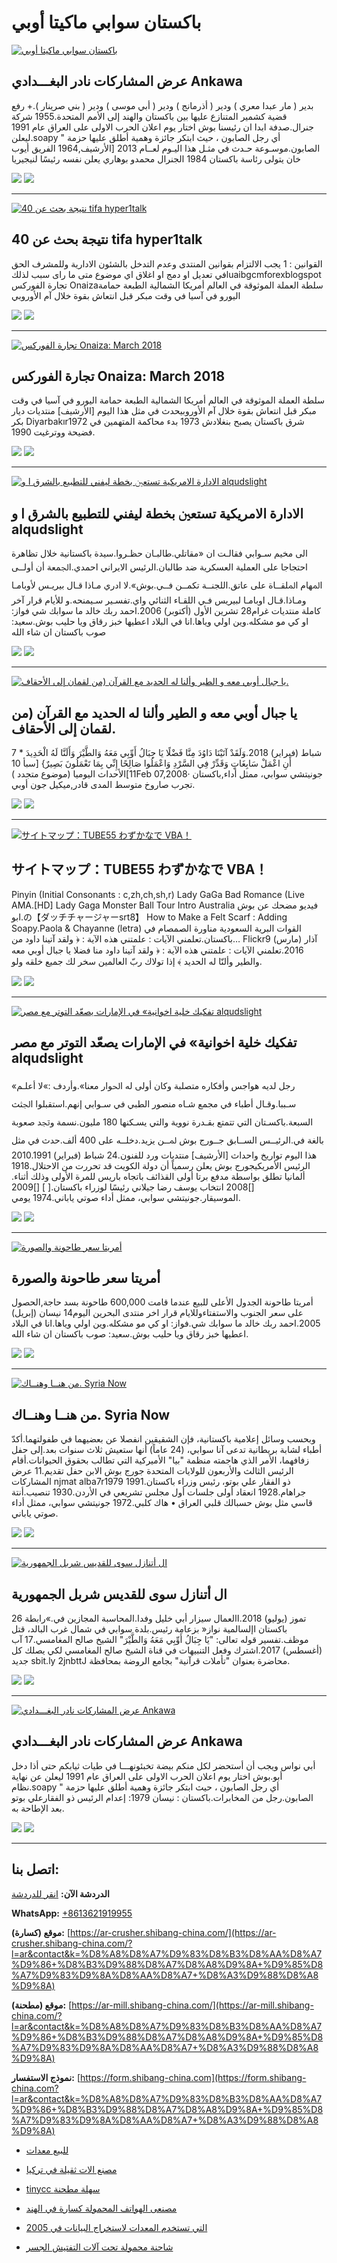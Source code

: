 # باكستان سوابي ماكيتا أوبي

<a href="https://swt.shibang-china.com/?l=ar&img&k=%D8%A8%D8%A7%D9%83%D8%B3%D8%AA%D8%A7%D9%86+%D8%B3%D9%88%D8%A7%D8%A8%D9%8A+%D9%85%D8%A7%D9%83%D9%8A%D8%AA%D8%A7+%D8%A3%D9%88%D8%A8%D9%8A" target="_blank">![باكستان سوابي ماكيتا أوبي](http://static.shibang-china.com/all-800x300/1348.jpg)</a>

## عرض المشاركات نادر البغـــدادي Ankawa
بدير ( مار عبدا معري ) ودير ( أذرمانج ) ودير ( أبي موسى ) ودير ( بني صرينار ).+ رفع قضية كشمير المتنازع عليها بين باكستان والهند إلى الأمم المتحدة.1955 شركة جنرال.صدفة ابدا ان رئيسنا بوش اختار يوم اعلان الحرب الاولى على العراق عام 1991 ليعلن.soapy &quot; أي رجل الصابون ، حيث ابتكر جائزة وهمية أطلق عليها حزمة الصابون.موسـوعة حـدث في مثـل هذا اليـوم لعــام 2013 [الأرشيف,1964 الفريق أيوب خان يتولى رئاسة باكستان 1984 الجنرال محمدو بوهاري يعلن نفسه رئيسًا لنيجيريا


<a href="https://whatsapp.shibangsoft.com/WhatsApp.php" target="_blank" title="WhatsApp">![](http://static.shibang-china.com/icon/whatsapp.png)</a> <a href="https://swt.shibang-china.com/?l=ar&icon&k=%D8%A8%D8%A7%D9%83%D8%B3%D8%AA%D8%A7%D9%86+%D8%B3%D9%88%D8%A7%D8%A8%D9%8A+%D9%85%D8%A7%D9%83%D9%8A%D8%AA%D8%A7+%D8%A3%D9%88%D8%A8%D9%8A" target="_blank">![](http://static.shibang-china.com/icon/chat-ar.png)</a>

---

<a href="https://swt.shibang-china.com/?l=ar&img&k=%D8%A8%D8%A7%D9%83%D8%B3%D8%AA%D8%A7%D9%86+%D8%B3%D9%88%D8%A7%D8%A8%D9%8A+%D9%85%D8%A7%D9%83%D9%8A%D8%AA%D8%A7+%D8%A3%D9%88%D8%A8%D9%8A" target="_blank">![40 نتيجة بحث عن tifa hyper1talk](http://static.shibang-china.com/all-800x300/568.jpg)</a>

## 40 نتيجة بحث عن tifa hyper1talk
القوانين : 1 يجب الالتزام بقوانين المنتدى وعدم التدخل بالشئون الادارية وللمشرف الحق في تعديل او دمج او اغلاق اي موضوع متى ما راى سبب لذلكluaibgcmforexblogspot تجارة الفوركس Onaizaسلطة العملة الموثوقة في العالم أمريكا الشمالية الطبعة حمامة اليورو في آسيا في وقت مبكر قبل انتعاش بقوة خلال آم الأوروبي


<a href="https://whatsapp.shibangsoft.com/WhatsApp.php" target="_blank" title="WhatsApp">![](http://static.shibang-china.com/icon/whatsapp.png)</a> <a href="https://swt.shibang-china.com/?l=ar&icon&k=%D8%A8%D8%A7%D9%83%D8%B3%D8%AA%D8%A7%D9%86+%D8%B3%D9%88%D8%A7%D8%A8%D9%8A+%D9%85%D8%A7%D9%83%D9%8A%D8%AA%D8%A7+%D8%A3%D9%88%D8%A8%D9%8A" target="_blank">![](http://static.shibang-china.com/icon/chat-ar.png)</a>

---

<a href="https://swt.shibang-china.com/?l=ar&img&k=%D8%A8%D8%A7%D9%83%D8%B3%D8%AA%D8%A7%D9%86+%D8%B3%D9%88%D8%A7%D8%A8%D9%8A+%D9%85%D8%A7%D9%83%D9%8A%D8%AA%D8%A7+%D8%A3%D9%88%D8%A8%D9%8A" target="_blank">![تجارة الفوركس Onaiza: March 2018](http://static.shibang-china.com/all-800x300/1253.jpg)</a>

## تجارة الفوركس Onaiza: March 2018
سلطة العملة الموثوقة في العالم أمريكا الشمالية الطبعة حمامة اليورو في آسيا في وقت مبكر قبل انتعاش بقوة خلال آم الأوروبيحدث في مثل هذا اليوم [الأرشيف] منتديات ديار بكر Diyarbakır1972 شرق باكستان يصبح بنغلادش 1973 بدء محاكمة المتهمين في فضيحة ووترغيت 1990.


<a href="https://whatsapp.shibangsoft.com/WhatsApp.php" target="_blank" title="WhatsApp">![](http://static.shibang-china.com/icon/whatsapp.png)</a> <a href="https://swt.shibang-china.com/?l=ar&icon&k=%D8%A8%D8%A7%D9%83%D8%B3%D8%AA%D8%A7%D9%86+%D8%B3%D9%88%D8%A7%D8%A8%D9%8A+%D9%85%D8%A7%D9%83%D9%8A%D8%AA%D8%A7+%D8%A3%D9%88%D8%A8%D9%8A" target="_blank">![](http://static.shibang-china.com/icon/chat-ar.png)</a>

---

<a href="https://swt.shibang-china.com/?l=ar&img&k=%D8%A8%D8%A7%D9%83%D8%B3%D8%AA%D8%A7%D9%86+%D8%B3%D9%88%D8%A7%D8%A8%D9%8A+%D9%85%D8%A7%D9%83%D9%8A%D8%AA%D8%A7+%D8%A3%D9%88%D8%A8%D9%8A" target="_blank">![اﻻدارة اﻻﻣﺮﻳﻜﻴﺔ ﺗﺴﺘﻌﲔ ﺑﺨﻄﺔ ﻟﻴﻔﻨﻲ ﻟﻠﺘﻄﺒﻴﻊ ﺑﺎﻟﺸﺮق ا و alqudslight](http://static.shibang-china.com/all-800x300/1223.jpg)</a>

## اﻻدارة اﻻﻣﺮﻳﻜﻴﺔ ﺗﺴﺘﻌﲔ ﺑﺨﻄﺔ ﻟﻴﻔﻨﻲ ﻟﻠﺘﻄﺒﻴﻊ ﺑﺎﻟﺸﺮق ا و alqudslight
اﻟﻰ ﻣﺨﻴﻢ ﺳـﻮاﺑﻲ ﻓﻘﺎﻟـﺖ ان «ﻣﻘﺎﺗﻠﻲ.ﻃﺎﻟﺒـﺎن ﺣﻈـﺮوا.ﺳﻴﺪة ﺑﺎﻛﺴﺘﺎﻧﻴﺔ ﺧﻼل ﺗﻈﺎﻫﺮة اﺣﺘﺠﺎﺟﺎ ﻋﻠﻰ اﻟﻌﻤﻠﻴﺔ اﻟﻌﺴﻜﺮﻳﺔ ﺿﺪ ﻃﺎﻟﺒﺎن.اﻟﺮﺋﻴﺲ اﻻﻳﺮاﻧﻲ اﺣﻤﺪي.اﳉﻤﻌﺔ أن أوﻟــﻰ اﳌﻬﺎم اﳌﻠﻘــﺎة ﻋﻠﻰ ﻋﺎﺗﻖ.اﻟﻠﺠﻨــﺔ ﺗﻜﻤــﻦ ﻓــﻲ.ﺑﻮش».ﻻ ادري ﻣـﺎذا ﻗـﺎل ﺑﻴﺮﻳـﺲ ﻷوﺑﺎﻣـﺎ وﻣـﺎذا.ﻗـﺎل اوﺑﺎﻣـﺎ ﻟﺒﻴﺮﻳﺲ ﻓـﻲ اﻟﻠﻘـﺎء اﻟﺜﻨﺎﺋﻲ واي.ﺗﻔﺴـﻴﺮ ﺳـﻴﻤﻨﺤﻪ.و للأيام قرار آخر كاملة منتديات غرام28 تشرين الأول (أكتوبر) 2006.احمد ربك خالد ما سوابك شي فواز: او كي مو مشكله.وين اولي وياها.انا في البلاد اعطيها خبز رقاق ويا حليب بوش.سعيد: صوب باكستان ان شاء الله


<a href="https://whatsapp.shibangsoft.com/WhatsApp.php" target="_blank" title="WhatsApp">![](http://static.shibang-china.com/icon/whatsapp.png)</a> <a href="https://swt.shibang-china.com/?l=ar&icon&k=%D8%A8%D8%A7%D9%83%D8%B3%D8%AA%D8%A7%D9%86+%D8%B3%D9%88%D8%A7%D8%A8%D9%8A+%D9%85%D8%A7%D9%83%D9%8A%D8%AA%D8%A7+%D8%A3%D9%88%D8%A8%D9%8A" target="_blank">![](http://static.shibang-china.com/icon/chat-ar.png)</a>

---

<a href="https://swt.shibang-china.com/?l=ar&img&k=%D8%A8%D8%A7%D9%83%D8%B3%D8%AA%D8%A7%D9%86+%D8%B3%D9%88%D8%A7%D8%A8%D9%8A+%D9%85%D8%A7%D9%83%D9%8A%D8%AA%D8%A7+%D8%A3%D9%88%D8%A8%D9%8A" target="_blank">![يا جبال أوبي معه و الطير وألنا له الحديد مع القرآن (من لقمان إلى الأحقاف.](http://static.shibang-china.com/all-800x300/830.jpg)</a>

## يا جبال أوبي معه و الطير وألنا له الحديد مع القرآن (من لقمان إلى الأحقاف.
7 شباط (فبراير) 2018.وَلَقَدْ آتَيْنَا دَاوُدَ مِنَّا فَضْلًا يَا جِبَالُ أَوِّبِي مَعَهُ وَالطَّيْرَ وَأَلَنَّا لَهُ الْحَدِيدَ * أَنِ اعْمَلْ سَابِغَاتٍ وَقَدِّرْ فِي السَّرْدِ وَاعْمَلُوا صَالِحًا إِنِّي بِمَا تَعْمَلُونَ بَصِيرٌ} [سبأ 10 11]الأحداث اليوميا (موضوع متجدد )Feb 07,2008&#0183;&#32;جونيتشي سوابي، ممثل أداء,باكستان تجرب صاروخ متوسط المدى قادر,ميكيل جون أوبي.


<a href="https://whatsapp.shibangsoft.com/WhatsApp.php" target="_blank" title="WhatsApp">![](http://static.shibang-china.com/icon/whatsapp.png)</a> <a href="https://swt.shibang-china.com/?l=ar&icon&k=%D8%A8%D8%A7%D9%83%D8%B3%D8%AA%D8%A7%D9%86+%D8%B3%D9%88%D8%A7%D8%A8%D9%8A+%D9%85%D8%A7%D9%83%D9%8A%D8%AA%D8%A7+%D8%A3%D9%88%D8%A8%D9%8A" target="_blank">![](http://static.shibang-china.com/icon/chat-ar.png)</a>

---

<a href="https://swt.shibang-china.com/?l=ar&img&k=%D8%A8%D8%A7%D9%83%D8%B3%D8%AA%D8%A7%D9%86+%D8%B3%D9%88%D8%A7%D8%A8%D9%8A+%D9%85%D8%A7%D9%83%D9%8A%D8%AA%D8%A7+%D8%A3%D9%88%D8%A8%D9%8A" target="_blank">![サイトマップ：TUBE55 わずかなで VBA！](http://static.shibang-china.com/all-800x300/825.jpg)</a>

## サイトマップ：TUBE55 わずかなで VBA！
Pinyin (Initial Consonants : c,zh,ch,sh,r) Lady GaGa Bad Romance (Live AMA.[HD] Lady Gaga Monster Ball Tour Intro Australia فيديو مضحك عن بوش ابو.の【ダッチチャージャーsrt8】 How to Make a Felt Scarf : Adding Soapy.Paola &amp; Chayanne (letra) القوات البرية السعودية مناورة الصمصام في باكستان.تعلمني الآيات : علمتني هذه الآية : ﴿ ولقد آتينا داود من… Flickr9 آذار (مارس) 2016.تعلمني الآيات : علمتني هذه الآية : ﴿ ولقد آتينا داود منا فضلا يا جبال أوبي معه والطير وألنّا له الحديد ﴾ إذا تولاك ربّ العالمين سخر لك جميع خلقه ولو.


<a href="https://whatsapp.shibangsoft.com/WhatsApp.php" target="_blank" title="WhatsApp">![](http://static.shibang-china.com/icon/whatsapp.png)</a> <a href="https://swt.shibang-china.com/?l=ar&icon&k=%D8%A8%D8%A7%D9%83%D8%B3%D8%AA%D8%A7%D9%86+%D8%B3%D9%88%D8%A7%D8%A8%D9%8A+%D9%85%D8%A7%D9%83%D9%8A%D8%AA%D8%A7+%D8%A3%D9%88%D8%A8%D9%8A" target="_blank">![](http://static.shibang-china.com/icon/chat-ar.png)</a>

---

<a href="https://swt.shibang-china.com/?l=ar&img&k=%D8%A8%D8%A7%D9%83%D8%B3%D8%AA%D8%A7%D9%86+%D8%B3%D9%88%D8%A7%D8%A8%D9%8A+%D9%85%D8%A7%D9%83%D9%8A%D8%AA%D8%A7+%D8%A3%D9%88%D8%A8%D9%8A" target="_blank">![ﺗﻔﻜﻴﻚ ﺧﻠﻴﺔ اﺧﻮاﻧﻴﺔ» ﻓﻲ اﻹﻣﺎرات ﻳﺼﻌّﺪ اﻟﺘﻮﺗﺮ ﻣﻊ ﻣﺼﺮ alqudslight](http://static.shibang-china.com/all-800x300/1224.jpg)</a>

## ﺗﻔﻜﻴﻚ ﺧﻠﻴﺔ اﺧﻮاﻧﻴﺔ» ﻓﻲ اﻹﻣﺎرات ﻳﺼﻌّﺪ اﻟﺘﻮﺗﺮ ﻣﻊ ﻣﺼﺮ alqudslight
«رﺟﻞ ﻟﺪﻳﻪ ﻫﻮاﺟﺲ وأﻓﻜﺎره ﻣﺘﺼﻠﺒﺔ وﻛﺎن أوﻟﻰ ﻟﻪ اﳊﻮار ﻣﻌﻨﺎ».وأردف :»ﻻ أﻋﻠـﻢ ﺳـﺒﺒﺎ.وﻗـﺎل أﻃﺒﺎء ﻓﻲ ﻣﺠﻤﻊ ﺷـﺎه ﻣﻨﺼﻮر اﻟﻄﺒﻲ ﻓﻲ ﺳـﻮاﺑﻲ إﻧﻬﻢ.اﺳﺘﻘﺒﻠﻮا اﳉﺜﺚ اﻟﺴﺒﻌﺔ.ﺑﺎﻛﺴـﺘﺎن اﻟﺘﻲ ﺗﺘﻤﺘﻊ ﺑﻘـﺪرة ﻧﻮوﻳﺔ واﻟﺘﻲ ﻳﺴـﻜﻨﻬﺎ 180 ﻣﻠﻴﻮن.ﻧﺴﻤﺔ وﲡﺪ ﺻﻌﻮﺑﺔ ﺑﺎﻟﻐﺔ ﻓﻲ.اﻟﺮﺋﻴــﺲ اﻟﺴــﺎﺑﻖ ﺟــﻮرج ﺑﻮش ﳌــﻦ ﻳﺰﻳﺪ.دﺧﻠــﻪ ﻋﻠﻰ 400 أﻟﻒ.حدث في مثل هذا اليوم تواريخ واحداث [الأرشيف] منتديات ورد للفنون.24 شباط (فبراير) 2010.1991 الرئيس الأمريكيجورج بوش يعلن رسمياً أن دولة الكويت قد تحررت من الاحتلال.1918 ألمانيا تطلق بواسطة مدفع برتا أولى القذائف باتجاه باريس للمرة الأولى وذلك أثناء.[]2008 انتخاب يوسف رضا جيلاني رئيسًا لوزراء باكستان.[ ] []2009 الموسيقار.جونيتشي سوابي، ممثل أداء صوتي ياباني.1974 يومي.


<a href="https://whatsapp.shibangsoft.com/WhatsApp.php" target="_blank" title="WhatsApp">![](http://static.shibang-china.com/icon/whatsapp.png)</a> <a href="https://swt.shibang-china.com/?l=ar&icon&k=%D8%A8%D8%A7%D9%83%D8%B3%D8%AA%D8%A7%D9%86+%D8%B3%D9%88%D8%A7%D8%A8%D9%8A+%D9%85%D8%A7%D9%83%D9%8A%D8%AA%D8%A7+%D8%A3%D9%88%D8%A8%D9%8A" target="_blank">![](http://static.shibang-china.com/icon/chat-ar.png)</a>

---

<a href="https://swt.shibang-china.com/?l=ar&img&k=%D8%A8%D8%A7%D9%83%D8%B3%D8%AA%D8%A7%D9%86+%D8%B3%D9%88%D8%A7%D8%A8%D9%8A+%D9%85%D8%A7%D9%83%D9%8A%D8%AA%D8%A7+%D8%A3%D9%88%D8%A8%D9%8A" target="_blank">![أمريتا سعر طاحونة والصورة](http://static.shibang-china.com/all-800x300/1112.jpg)</a>

## أمريتا سعر طاحونة والصورة
أمريتا طاحونة الجدول الأعلى للبيع عندما قامت 600,000 طاحونة بسد حاجة,الحصول على سعر الجنوب والاستفتاءوللايام قرار اخر منتدى البحرين اليوم14 نيسان (إبريل) 2005.احمد ربك خالد ما سوابك شي.فواز: او كي مو مشكله.وين اولي وياها.انا في البلاد اعطيها خبز رقاق ويا حليب بوش.سعيد: صوب باكستان ان شاء الله.


<a href="https://whatsapp.shibangsoft.com/WhatsApp.php" target="_blank" title="WhatsApp">![](http://static.shibang-china.com/icon/whatsapp.png)</a> <a href="https://swt.shibang-china.com/?l=ar&icon&k=%D8%A8%D8%A7%D9%83%D8%B3%D8%AA%D8%A7%D9%86+%D8%B3%D9%88%D8%A7%D8%A8%D9%8A+%D9%85%D8%A7%D9%83%D9%8A%D8%AA%D8%A7+%D8%A3%D9%88%D8%A8%D9%8A" target="_blank">![](http://static.shibang-china.com/icon/chat-ar.png)</a>

---

<a href="https://swt.shibang-china.com/?l=ar&img&k=%D8%A8%D8%A7%D9%83%D8%B3%D8%AA%D8%A7%D9%86+%D8%B3%D9%88%D8%A7%D8%A8%D9%8A+%D9%85%D8%A7%D9%83%D9%8A%D8%AA%D8%A7+%D8%A3%D9%88%D8%A8%D9%8A" target="_blank">![من هنــا وهنــاك. Syria Now](http://static.shibang-china.com/all-800x300/525.jpg)</a>

## من هنــا وهنــاك. Syria Now
وبحسب وسائل إعلامية باكستانية، فإن الشقيقين انفصلا عن بعضيهما في طفولتهما.أكدّ أطباء لشابة بريطانية تدعى آنا سوابي، (24 عاماً) أنها ستعيش ثلاث سنوات بعد.إلى حفل زفافهما، الأمر الذي هاجمته منظمة "بيا" الأميركية التي تطالب بحقوق الحيوانات.أقام الرئيس الثالث والأربعون للولايات المتحدة جورج بوش الابن حفل تقديم.11 عرض المشاركات njmat alba7r1979 ذو الفقار علي بوتو، رئيس وزراء باكستان.1991 جراهام.1928 انعقاد أولى جلسات أول مجلس تشريعي في الأردن.1930 تنصيب.أنتة قاسي مثل بوش حسبالك قلبي العراق • هاك كلبي.1972 جونيتشي سوابي، ممثل أداء صوتي ياباني.


<a href="https://whatsapp.shibangsoft.com/WhatsApp.php" target="_blank" title="WhatsApp">![](http://static.shibang-china.com/icon/whatsapp.png)</a> <a href="https://swt.shibang-china.com/?l=ar&icon&k=%D8%A8%D8%A7%D9%83%D8%B3%D8%AA%D8%A7%D9%86+%D8%B3%D9%88%D8%A7%D8%A8%D9%8A+%D9%85%D8%A7%D9%83%D9%8A%D8%AA%D8%A7+%D8%A3%D9%88%D8%A8%D9%8A" target="_blank">![](http://static.shibang-china.com/icon/chat-ar.png)</a>

---

<a href="https://swt.shibang-china.com/?l=ar&img&k=%D8%A8%D8%A7%D9%83%D8%B3%D8%AA%D8%A7%D9%86+%D8%B3%D9%88%D8%A7%D8%A8%D9%8A+%D9%85%D8%A7%D9%83%D9%8A%D8%AA%D8%A7+%D8%A3%D9%88%D8%A8%D9%8A" target="_blank">![ال أتنازل سوى للقديس شربل الجمهورية](http://static.shibang-china.com/all-800x300/51.jpg)</a>

## ال أتنازل سوى للقديس شربل الجمهورية
26 تموز (يوليو) 2018.االعمال سيزار أبي خليل وفدا.المحاسبة المجازين في.»رابطة باكستان اإلسالمية نواز« بزعامة رئيس.بلدة سوابي في شمال غرب البالد، قتل موظف.تفسير قوله تعالى: &quot;يَا جِبَالُ أَوِّبِي مَعَهُ وَالطَّيْرَ&quot; الشيخ صالح المغامسي.17 آب (أغسطس) 2017.اشترك وفعل التنبيهات في قناة الشيخ صالح المغامسي لكي يصلك كل جديد sbit.ly 2jnbttJ محاضرة بعنوان &quot;تأملات قرآنية&quot; بجامع الروضة بمحافظة.


<a href="https://whatsapp.shibangsoft.com/WhatsApp.php" target="_blank" title="WhatsApp">![](http://static.shibang-china.com/icon/whatsapp.png)</a> <a href="https://swt.shibang-china.com/?l=ar&icon&k=%D8%A8%D8%A7%D9%83%D8%B3%D8%AA%D8%A7%D9%86+%D8%B3%D9%88%D8%A7%D8%A8%D9%8A+%D9%85%D8%A7%D9%83%D9%8A%D8%AA%D8%A7+%D8%A3%D9%88%D8%A8%D9%8A" target="_blank">![](http://static.shibang-china.com/icon/chat-ar.png)</a>

---

<a href="https://swt.shibang-china.com/?l=ar&img&k=%D8%A8%D8%A7%D9%83%D8%B3%D8%AA%D8%A7%D9%86+%D8%B3%D9%88%D8%A7%D8%A8%D9%8A+%D9%85%D8%A7%D9%83%D9%8A%D8%AA%D8%A7+%D8%A3%D9%88%D8%A8%D9%8A" target="_blank">![عرض المشاركات نادر البغـــدادي Ankawa](http://static.shibang-china.com/all-800x300/562.jpg)</a>

## عرض المشاركات نادر البغـــدادي Ankawa
أبي نواس ويجب أن أستحضر لكل منكم بيضة تخبئونهـــا في طيات ثيابكم حتى أذا دخل أبو.بوش اختار يوم اعلان الحرب الاولى على العراق عام 1991 ليعلن عن نهاية نظام.soapy &quot; أي رجل الصابون ، حيث ابتكر جائزة وهمية أطلق عليها حزمة الصابون.رجل من المخابرات.باكستان : نيسان 1979: إعدام الرئيس ذو الفقارعلي بوتو بعد الإطاحة به.

<a href="https://whatsapp.shibangsoft.com/WhatsApp.php" target="_blank" title="WhatsApp">![](http://static.shibang-china.com/icon/whatsapp.png)</a> <a href="https://swt.shibang-china.com/?l=ar&icon&k=%D8%A8%D8%A7%D9%83%D8%B3%D8%AA%D8%A7%D9%86+%D8%B3%D9%88%D8%A7%D8%A8%D9%8A+%D9%85%D8%A7%D9%83%D9%8A%D8%AA%D8%A7+%D8%A3%D9%88%D8%A8%D9%8A" target="_blank">![](http://static.shibang-china.com/icon/chat-ar.png)</a>

---
## اتصل بنا:

**الدردشة الآن:** [انقر للدردشة](https://swt.shibang-china.com?l=ar&contact&k=%D8%A8%D8%A7%D9%83%D8%B3%D8%AA%D8%A7%D9%86+%D8%B3%D9%88%D8%A7%D8%A8%D9%8A+%D9%85%D8%A7%D9%83%D9%8A%D8%AA%D8%A7+%D8%A3%D9%88%D8%A8%D9%8A)

**WhatsApp:**  [+8613621919955](https://whatsapp.shibangsoft.com/WhatsApp.php)

**موقع (كسارة):** [https://ar-crusher.shibang-china.com/](https://ar-crusher.shibang-china.com/?l=ar&contact&k=%D8%A8%D8%A7%D9%83%D8%B3%D8%AA%D8%A7%D9%86+%D8%B3%D9%88%D8%A7%D8%A8%D9%8A+%D9%85%D8%A7%D9%83%D9%8A%D8%AA%D8%A7+%D8%A3%D9%88%D8%A8%D9%8A)

**موقع (مطحنة):** [https://ar-mill.shibang-china.com/](https://ar-mill.shibang-china.com/?l=ar&contact&k=%D8%A8%D8%A7%D9%83%D8%B3%D8%AA%D8%A7%D9%86+%D8%B3%D9%88%D8%A7%D8%A8%D9%8A+%D9%85%D8%A7%D9%83%D9%8A%D8%AA%D8%A7+%D8%A3%D9%88%D8%A8%D9%8A)

**نموذج الاستفسار:** [https://form.shibang-china.com](https://form.shibang-china.com?l=ar&contact&k=%D8%A8%D8%A7%D9%83%D8%B3%D8%AA%D8%A7%D9%86+%D8%B3%D9%88%D8%A7%D8%A8%D9%8A+%D9%85%D8%A7%D9%83%D9%8A%D8%AA%D8%A7+%D8%A3%D9%88%D8%A8%D9%8A)

* [للبيع معدات](../32/%D9%84%D9%84%D8%A8%D9%8A%D8%B9%20%D9%85%D8%B9%D8%AF%D8%A7%D8%AA.md)

* [مصنع الات ثقيلة في تركيا](../31/%D9%85%D8%B5%D9%86%D8%B9%20%D8%A7%D9%84%D8%A7%D8%AA%20%D8%AB%D9%82%D9%8A%D9%84%D8%A9%20%D9%81%D9%8A%20%D8%AA%D8%B1%D9%83%D9%8A%D8%A7.md)

* [tinycc سهلة مطحنة](../32/tinycc%20%D8%B3%D9%87%D9%84%D8%A9%20%D9%85%D8%B7%D8%AD%D9%86%D8%A9.md)

* [مصنعى الهواتف المحمولة كسارة في الهند](../35/%D9%85%D8%B5%D9%86%D8%B9%D9%89%20%D8%A7%D9%84%D9%87%D9%88%D8%A7%D8%AA%D9%81%20%D8%A7%D9%84%D9%85%D8%AD%D9%85%D9%88%D9%84%D8%A9%20%D9%83%D8%B3%D8%A7%D8%B1%D8%A9%20%D9%81%D9%8A%20%D8%A7%D9%84%D9%87%D9%86%D8%AF.md)

* [التي تستخدم المعدات لاستخراج البيانات في 2005](../31/%D8%A7%D9%84%D8%AA%D9%8A%20%D8%AA%D8%B3%D8%AA%D8%AE%D8%AF%D9%85%20%D8%A7%D9%84%D9%85%D8%B9%D8%AF%D8%A7%D8%AA%20%D9%84%D8%A7%D8%B3%D8%AA%D8%AE%D8%B1%D8%A7%D8%AC%20%D8%A7%D9%84%D8%A8%D9%8A%D8%A7%D9%86%D8%A7%D8%AA%20%D9%81%D9%8A%202005.md)

* [شاحنة محمولة تحت آلات التفتيش الجسر](../32/%D8%B4%D8%A7%D8%AD%D9%86%D8%A9%20%D9%85%D8%AD%D9%85%D9%88%D9%84%D8%A9%20%D8%AA%D8%AD%D8%AA%20%D8%A2%D9%84%D8%A7%D8%AA%20%D8%A7%D9%84%D8%AA%D9%81%D8%AA%D9%8A%D8%B4%20%D8%A7%D9%84%D8%AC%D8%B3%D8%B1.md)